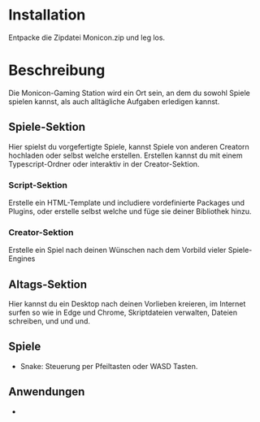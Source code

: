 # Installation
Entpacke die Zipdatei Monicon.zip und leg los.

# Beschreibung

Die Monicon-Gaming Station wird ein Ort sein, an dem du sowohl Spiele spielen kannst, als auch alltägliche Aufgaben erledigen kannst.

## Spiele-Sektion
Hier spielst du vorgefertigte Spiele, kannst Spiele von anderen Creatorn hochladen oder selbst welche erstellen.
Erstellen kannst du mit einem Typescript-Ordner oder interaktiv in der Creator-Sektion.

### Script-Sektion
Erstelle ein HTML-Template und includiere vordefinierte Packages und Plugins, oder erstelle selbst welche und füge sie deiner Bibliothek hinzu.

### Creator-Sektion
Erstelle ein Spiel nach deinen Wünschen nach dem Vorbild vieler Spiele-Engines


## Altags-Sektion

Hier kannst du ein Desktop nach deinen Vorlieben kreieren, im Internet surfen so wie in Edge und Chrome, Skriptdateien verwalten, Dateien schreiben, und und und.


## Spiele
- Snake: Steuerung per Pfeiltasten oder WASD Tasten.

## Anwendungen
-
